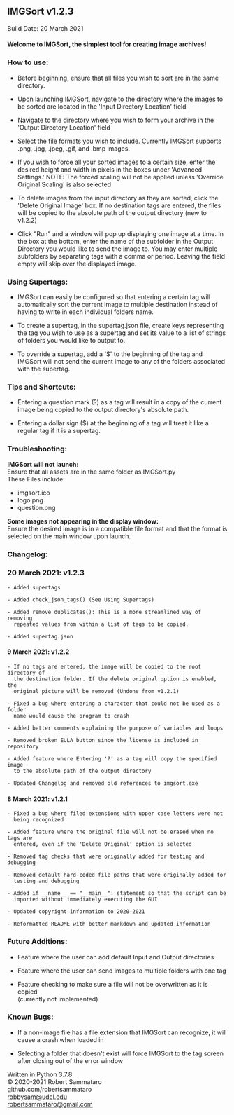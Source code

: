 ## IMGSort v1.2.3
Build Date: 20 March 2021  

#### Welcome to IMGSort, the simplest tool for creating image archives!

### How to use:
  - Before beginning, ensure that all files you wish to sort are in the same
    directory.

  - Upon launching IMGSort, navigate to the directory where the images to be
    sorted are located in the 'Input Directory Location' field

  - Navigate to the directory where you wish to form your archive in the
    'Output Directory Location' field

  - Select the file formats you wish to include. Currently IMGSort supports
    .png, .jpg, .jpeg, .gif, and .bmp images.

  - If you wish to force all your sorted images to a certain size, enter the
    desired height and width in pixels in the boxes under 'Advanced Settings.'
    NOTE: The forced scaling will not be applied unless 'Override Original
    Scaling' is also selected

  - To delete images from the input directory as they are sorted, click the
    'Delete Original Image' box. If no destination tags are entered, the files
    will be copied to the absolute path of the output directory (new to v1.2.2)

  - Click "Run" and a window will pop up displaying one image at a time. In the
    box at the bottom, enter the name of the subfolder in the Output Directory
    you would like to send the image to. You may enter multiple subfolders by
    separating tags with a comma or period. Leaving the field empty will skip over the
    displayed image.


### Using Supertags:
  - IMGSort can easily be configured so that entering a certain tag will
    automatically sort the current image to multiple destination instead of
    having to write in each individual folders name.  

  - To create a supertag, in the supertag.json file, create keys representing
    the tag you wish to use as a supertag and set its value to a list of
    strings of folders you would like to output to.  

  - To override a supertag, add a '$' to the beginning of the tag and IMGSort
    will not send the current image to any of the folders associated with the
    supertag.

### Tips and Shortcuts:  

  - Entering a question mark (?) as a tag will result in a copy of the current image
    being copied to the output directory's absolute path.  

  - Entering a dollar sign ($) at the beginning of a tag will treat it like a regular tag if it is a supertag.  

### Troubleshooting:

**IMGSort will not launch:**  
Ensure that all assets are in the same folder as IMGSort.py  
These Files include:  
- imgsort.ico
- logo.png
- question.png


**Some images not appearing in the display window:**  
Ensure the desired image is in a compatible file format and that the format
is selected on the main window upon launch.


### Changelog:

### 20 March 2021: v1.2.3

    - Added supertags  

    - Added check_json_tags() (See Using Supertags)  

    - Added remove_duplicates(): This is a more streamlined way of removing  
      repeated values from within a list of tags to be copied.  

    - Added supertag.json  

#### 9 March 2021: v1.2.2  

    - If no tags are entered, the image will be copied to the root directory of  
      the destination folder. If the delete original option is enabled, the  
      original picture will be removed (Undone from v1.2.1)

    - Fixed a bug where entering a character that could not be used as a folder  
      name would cause the program to crash

    - Added better comments explaining the purpose of variables and loops

    - Removed broken EULA button since the license is included in repository

    - Added feature where Entering '?' as a tag will copy the specified image  
      to the absolute path of the output directory

    - Updated Changelog and removed old references to imgsort.exe

#### 8 March 2021: v1.2.1

    - Fixed a bug where filed extensions with upper case letters were not
      being recognized

    - Added feature where the original file will not be erased when no tags are
      entered, even if the 'Delete Original' option is selected

    - Removed tag checks that were originally added for testing and debugging

    - Removed default hard-coded file paths that were originally added for
      testing and debugging

    - Added if __name__ == "__main__": statement so that the script can be
      imported without immediately executing the GUI

    - Updated copyright information to 2020-2021

    - Reformatted README with better markdown and updated information

### Future Additions:
  - Feature where the user can add default Input and Output directories  

  - Feature where the user can send images to multiple folders with one tag  

  - Feature checking to make sure a file will not be overwritten as it is copied  
    (currently not implemented)

### Known Bugs:  
  - If a non-image file has a file extension that IMGSort can recognize, it
    will cause a crash when loaded in  

  - Selecting a folder that doesn't exist will force IMGSort to the tag screen
    after closing out of the error window  


Written in Python 3.7.8  
© 2020-2021 Robert Sammataro  
github.com/robertsammataro  
robbysam@udel.edu  
robertsammataro@gmail.com
